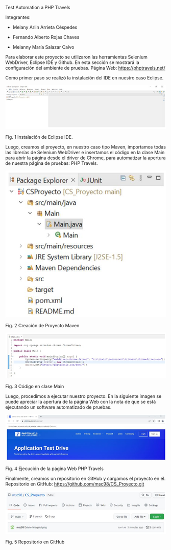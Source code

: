 Test Automation a PHP Travels

Integrantes:

* Melany Arlin Arrieta Céspedes

* Fernando Alberto Rojas Chaves

* Melanny María Salazar Calvo

Para elaborar este proyecto se utilizaron las herramientas Selenium WebDriver, Eclipse IDE y Github. En esta sección se mostrará la configuración del ambiente de pruebas. Página Web: https://phptravels.net/

Como primer paso se realizó la instalación del IDE en nuestro caso Eclipse.

![](https://github.com/MelanyAC/CS_Proyecto/blob/main/IDE%20Eclipse.JPG)

Fig. 1 Instalación de Eclipse IDE.

Luego, creamos el proyecto, en nuestro caso tipo Maven, importamos todas las librerías de Selenium WebDriver e insertamos el código en la clase Main para abrir la página desde el driver de Chrome, para automatizar la apertura de nuestra página de pruebas: PHP Travels.

![](https://github.com/MelanyAC/CS_Proyecto/blob/main/Proyecto%20Maven.JPG)

Fig. 2 Creación de Proyecto Maven

![](https://github.com/MelanyAC/CS_Proyecto/blob/main/Main.JPG)

Fig. 3 Código en clase Main

Luego, procedimos a ejecutar nuestro proyecto. En la siguiente imagen se puede apreciar la apertura de la página Web con la nota de que se está ejecutando un software automatizado de pruebas.

![](https://github.com/MelanyAC/CS_Proyecto/blob/main/PHP%20Travels.JPG)

Fig. 4 Ejecución de la página Web PHP Travels

Finalmente, creamos un repositorio en GitHub y cargamos el proyecto en él. Repositorio en GitHub: https://github.com/msc98/CS_Proyecto.git 

![](https://github.com/MelanyAC/CS_Proyecto/blob/main/Git.JPG)

Fig. 5 Repositorio en GitHub
